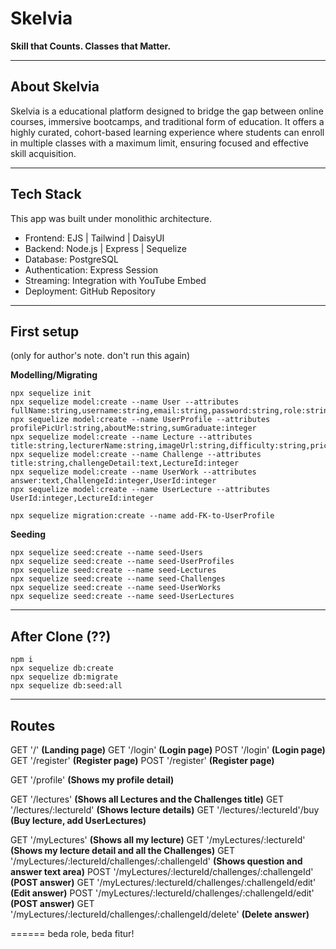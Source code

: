 # Skelvia

**Skill that Counts. Classes that Matter.**

---

## About Skelvia

Skelvia is a educational platform designed to bridge the gap between online courses, immersive bootcamps, and traditional form of education. It offers a highly curated, cohort-based learning experience where students can enroll in multiple classes with a maximum limit, ensuring focused and effective skill acquisition.

---

## Tech Stack

This app was built under monolithic architecture.
- Frontend: EJS | Tailwind | DaisyUI 
- Backend: Node.js | Express | Sequelize
- Database: PostgreSQL 
- Authentication: Express Session  
- Streaming: Integration with YouTube Embed
- Deployment: GitHub Repository

---

## First setup
(only for author's note. don't run this again)

__Modelling/Migrating__
```
npx sequelize init
npx sequelize model:create --name User --attributes fullName:string,username:string,email:string,password:string,role:string
npx sequelize model:create --name UserProfile --attributes profilePicUrl:string,aboutMe:string,sumGraduate:integer
npx sequelize model:create --name Lecture --attributes title:string,lecturerName:string,imageUrl:string,difficulty:string,price:integer,upVote:integer
npx sequelize model:create --name Challenge --attributes title:string,challengeDetail:text,LectureId:integer
npx sequelize model:create --name UserWork --attributes answer:text,ChallengeId:integer,UserId:integer
npx sequelize model:create --name UserLecture --attributes UserId:integer,LectureId:integer

npx sequelize migration:create --name add-FK-to-UserProfile
```

__Seeding__
```
npx sequelize seed:create --name seed-Users
npx sequelize seed:create --name seed-UserProfiles
npx sequelize seed:create --name seed-Lectures
npx sequelize seed:create --name seed-Challenges
npx sequelize seed:create --name seed-UserWorks
npx sequelize seed:create --name seed-UserLectures
```

---

## After Clone (??)
```
npm i
npx sequelize db:create
npx sequelize db:migrate
npx sequelize db:seed:all
```

---

## Routes
GET '/' __(Landing page)__
GET '/login' __(Login page)__
POST '/login' __(Login page)__
GET '/register' __(Register page)__
POST '/register' __(Register page)__

GET '/profile' __(Shows my profile detail)__

GET '/lectures' __(Shows all Lectures and the Challenges title)__
GET '/lectures/:lectureId' __(Shows lecture details)__
GET '/lectures/:lectureId'/buy __(Buy lecture, add UserLectures)__

GET '/myLectures' __(Shows all my lecture)__
GET '/myLectures/:lectureId' __(Shows my lecture detail and all the Challenges)__
GET '/myLectures/:lectureId/challenges/:challengeId' __(Shows question and answer text area)__
POST '/myLectures/:lectureId/challenges/:challengeId' __(POST answer)__
GET '/myLectures/:lectureId/challenges/:challengeId/edit' __(Edit answer)__
POST '/myLectures/:lectureId/challenges/:challengeId/edit' __(POST answer)__
GET '/myLectures/:lectureId/challenges/:challengeId/delete' __(Delete answer)__


====== beda role, beda fitur!